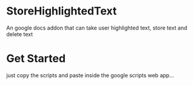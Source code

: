 # StoreHighlightedText
An google docs addon that can take user highlighted text, store text and delete text

# Get Started

just copy the scripts and paste inside the google scripts web app...
